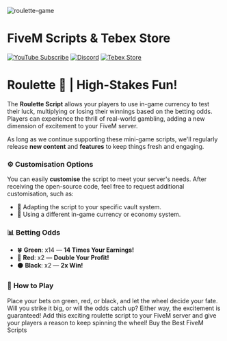 
![roulette-game](https://github.com/user-attachments/assets/3a82715f-13f4-4f6c-9b72-daabb703dc10)

# FiveM Scripts & Tebex Store

[![YouTube Subscribe](https://img.shields.io/badge/YouTube-Subscribe-red?style=for-the-badge&logo=youtube)](https://youtu.be/neGTsE4uwA8?si=OIVijb5fcQ5JCAUp)
[![Discord](https://img.shields.io/badge/Discord-Join-blue?style=for-the-badge&logo=discord)](https://discord.gg/EkwWvFS)
[![Tebex Store](https://img.shields.io/badge/Tebex-Store-green?style=for-the-badge&logo=shopify)](https://eyestore.tebex.io/)


# Roulette 🎲 | High-Stakes Fun!

The **Roulette Script** allows your players to use in-game currency to test their luck, multiplying or losing their winnings based on the betting odds. Players can experience the thrill of real-world gambling, adding a new dimension of excitement to your FiveM server. 

As long as we continue supporting these mini-game scripts, we'll regularly release **new content** and **features** to keep things fresh and engaging.

### ⚙️ **Customisation Options**
You can easily **customise** the script to meet your server's needs. After receiving the open-source code, feel free to request additional customisation, such as:
- 💼 Adapting the script to your specific vault system.
- 💸 Using a different in-game currency or economy system.

### 📊 **Betting Odds**
- 🍀 **Green**: x14 — **14 Times Your Earnings!**
- 🔴 **Red**: x2 — **Double Your Profit!**
- ⚫ **Black**: x2 — **2x Win!**

### 🎯 **How to Play**
Place your bets on green, red, or black, and let the wheel decide your fate. Will you strike it big, or will the odds catch up? Either way, the excitement is guaranteed!
Add this exciting roulette script to your FiveM server and give your players a reason to keep spinning the wheel!
Buy the Best FiveM Scripts 
